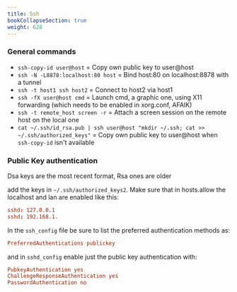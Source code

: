 ```yaml
---
title: Ssh
bookCollapseSection: true
weight: 628
---
```


### General commands

* `ssh-copy-id user@host` = Copy own public key to user@host
* `ssh -N -L8878:localhost:80 host` = Bind host:80 on localhost:8878 with a tunnel
* `ssh -t host1 ssh host2` = Connect to host2 via host1
* `ssh -fX user@host cmd` = Launch cmd, a graphic one, using X11 forwarding (which needs to be enabled in xorg.conf, AFAIK)
* `ssh -t remote_host screen -r` = Attach a screen session on the remote host on the local one
* `cat ~/.ssh/id_rsa.pub | ssh user@host "mkdir ~/.ssh; cat >>  ~/.ssh/authorized_keys"` = Copy own public key to user@host when `ssh-copy-id` isn't available

### Public Key authentication

Dsa keys are the most recent format, Rsa ones are older

add the keys in `~/.ssh/authorized_keys2`. Make sure that in hosts.allow the localhost and lan are enabled like this:

```toml
sshd: 127.0.0.1
sshd: 192.168.1.
```

In the `ssh_config` file be sure to list the preferred authentication methods as:

```cfg
PreferredAuthentications publickey
```

and in `sshd_config` enable just the public key authentication with:

```cfg
PubkeyAuthentication yes
ChallengeResponseAuthentication yes
PasswordAuthentication no
```

